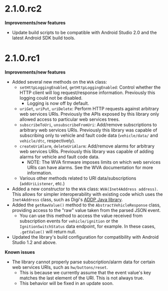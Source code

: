 # 2.1.0.rc2

**Improvements/new features**

  * Update build scripts to be compatible with Android Studio 2.0 and the latest Android SDK build
    tools.

# 2.1.0.rc1

**Improvements/new features**

  * Added several new methods on the `WVA` class:
    * `setHttpLoggingEnabled`, `getHttpLoggingEnabled`: Control whether the HTTP client will log
      request/response information. Previously this logging could not be disabled.
      * Logging is now off by default.
    * `uriGet`, `uriPut`, `uriDelete`: Perform HTTP requests against arbitrary web services URIs.
      Previously the APIs exposed by this library only allowed access to particular web services trees.
    * `subscribeToUri`, `unsubscribeFromUri`: Add/remove subscriptions to arbitrary web services
      URIs. Previously this library was capable of subscribing only to vehicle and fault code data
      (`vehicle/data/` and `vehicle/dtc`, respectively).
    * `createUriAlarm`, `deleteUriAlarm`: Add/remove alarms for arbitrary web services URIs.
      Previously this library was capable of adding alarms for vehicle and fault code data.
      * NOTE: The WVA firmware imposes limits on which web services URIs can have alarms. See the
        WVA documentation for more information.
    * Various other methods related to URI data/subscriptions (`addUriListener`, etc.)
  * Added a new constructor to the `WVA` class: `WVA(Inet4Address address)`. This allows for simpler
    interoperability with existing code which uses the `Inet4Address` class, such as Digi's
    [ADDP Java library](https://bintray.com/digidotcom/maven/addplib/view).
  * Added the `getRawValue()` method to the `AbstractVehicleResponse` class, providing access to the
    "raw" value taken from the parsed JSON event.
    * You can use this method to access the value received from subscription events for
      `vehicle/ignition` or the `IgnitionSwitchStatus` data endpoint, for example. In these cases,
      `.getValue()` will return null.
  * Updated the library's build configuration for compatibility with Android Studio 1.2 and above.

**Known issues**

  * The library cannot properly parse subscription/alarm data for certain web
    services URIs, such as `hw/buttons/reset`.
    * This is because we currently assume that the event value's key matches
      the last element of the URI. This is not always true.
    * This behavior will be fixed in an update soon.
